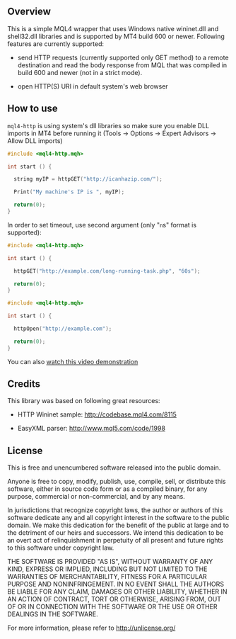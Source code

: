 ## Overview

This is a simple MQL4 wrapper that uses Windows native wininet.dll and
shell32.dll libraries and is supported by MT4 build 600 or newer.
Following features are currently supported:

- send HTTP requests (currently supported only GET method) to a remote
  destination and read the body response from MQL that was compiled in build 600
  and newer (not in a strict mode).

- open HTTP(S) URI in default system's web browser

## How to use

`mql4-http` is using system's dll libraries so make sure you enable DLL imports in
MT4 before running it (Tools -> Options -> Expert Advisors -> Allow DLL imports)

```c
#include <mql4-http.mqh>

int start () {

  string myIP = httpGET("http://icanhazip.com/");

  Print("My machine's IP is ", myIP);

  return(0);
}
```

In order to set timeout, use second argument (only "`n`s" format is supported):

```c
#include <mql4-http.mqh>

int start () {

  httpGET("http://example.com/long-running-task.php", "60s");

  return(0);
}
```

```c
#include <mql4-http.mqh>

int start () {

  httpOpen("http://example.com");

  return(0);
}
```

You can also [watch this video demonstration](http://screencast.com/t/UVMAlgCjJ2)

## Credits

This library was based on following great resources:

- HTTP Wininet sample: http://codebase.mql4.com/8115

- EasyXML parser: http://www.mql5.com/code/1998

## License

This is free and unencumbered software released into the public domain.

Anyone is free to copy, modify, publish, use, compile, sell, or
distribute this software, either in source code form or as a compiled
binary, for any purpose, commercial or non-commercial, and by any
means.

In jurisdictions that recognize copyright laws, the author or authors
of this software dedicate any and all copyright interest in the
software to the public domain. We make this dedication for the benefit
of the public at large and to the detriment of our heirs and
successors. We intend this dedication to be an overt act of
relinquishment in perpetuity of all present and future rights to this
software under copyright law.

THE SOFTWARE IS PROVIDED "AS IS", WITHOUT WARRANTY OF ANY KIND,
EXPRESS OR IMPLIED, INCLUDING BUT NOT LIMITED TO THE WARRANTIES OF
MERCHANTABILITY, FITNESS FOR A PARTICULAR PURPOSE AND NONINFRINGEMENT.
IN NO EVENT SHALL THE AUTHORS BE LIABLE FOR ANY CLAIM, DAMAGES OR
OTHER LIABILITY, WHETHER IN AN ACTION OF CONTRACT, TORT OR OTHERWISE,
ARISING FROM, OUT OF OR IN CONNECTION WITH THE SOFTWARE OR THE USE OR
OTHER DEALINGS IN THE SOFTWARE.

For more information, please refer to [<http://unlicense.org/>](http://unlicense.org)
